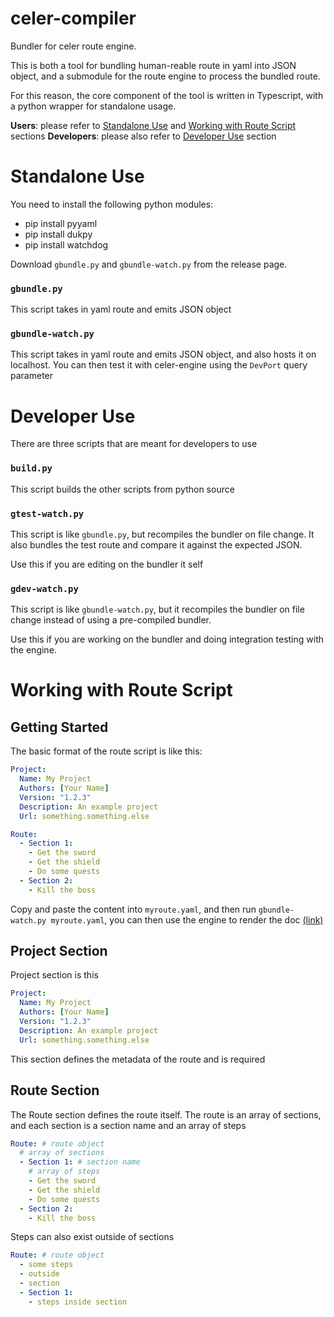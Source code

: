 # celer-compiler
Bundler for celer route engine.

This is both a tool for bundling human-reable route in yaml into JSON object, and a submodule for the route engine to process the bundled route.

For this reason, the core component of the tool is written in Typescript, with a python wrapper for standalone usage.

**Users**: please refer to [Standalone Use](#standalone-use) and [Working with Route Script](#working-with-route-script) sections
**Developers**: please also refer to [Developer Use](#developer-use) section

# Standalone Use
You need to install the following python modules:
- pip install pyyaml
- pip install dukpy
- pip install watchdog

Download `gbundle.py` and `gbundle-watch.py` from the release page.

### `gbundle.py`
This script takes in yaml route and emits JSON object

### `gbundle-watch.py`
This script takes in yaml route and emits JSON object, and also hosts it on localhost. You can then test it with celer-engine using the `DevPort` query parameter

# Developer Use
There are three scripts that are meant for developers to use
### `build.py`
This script builds the other scripts from python source

### `gtest-watch.py`
This script is like `gbundle.py`, but recompiles the bundler on file change. It also bundles the test route and compare it against the expected JSON.

Use this if you are editing on the bundler it self

### `gdev-watch.py`
This script is like `gbundle-watch.py`, but it recompiles the bundler on file change instead of using a pre-compiled bundler.

Use this if you are working on the bundler and doing integration testing with the engine.

# Working with Route Script

## Getting Started
The basic format of the route script is like this:
```yaml
Project: 
  Name: My Project
  Authors: [Your Name]
  Version: "1.2.3"
  Description: An example project
  Url: something.something.else

Route:
  - Section 1:
    - Get the sword
    - Get the shield
    - Do some quests
  - Section 2:
    - Kill the boss
```
Copy and paste the content into `myroute.yaml`, and then run `gbundle-watch.py myroute.yaml`, you can then use the engine to render the doc [(link)](https://itntpiston.github.io/celer?DevPort=2222)

## Project Section
Project section is this
```yaml
Project: 
  Name: My Project
  Authors: [Your Name]
  Version: "1.2.3"
  Description: An example project
  Url: something.something.else
```
This section defines the metadata of the route and is required

## Route Section
The Route section defines the route itself. The route is an array of sections, and each section is a section name and an array of steps
```yaml
Route: # route object
  # array of sections
  - Section 1: # section name
    # array of steps
    - Get the sword
    - Get the shield
    - Do some quests
  - Section 2:
    - Kill the boss
```

Steps can also exist outside of sections
```yaml
Route: # route object
  - some steps
  - outside
  - section
  - Section 1:
    - steps inside section
```




